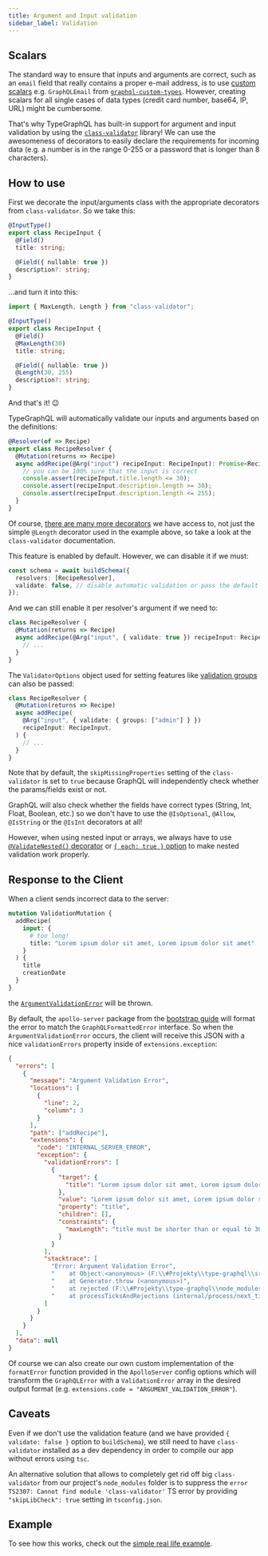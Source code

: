 ```yaml
---
title: Argument and Input validation
sidebar_label: Validation
---
```


## Scalars

The standard way to ensure that inputs and arguments are correct, such as an `email` field that really contains a proper e-mail address, is to use [custom scalars](https://github.com/MichalLytek/type-graphql/blob/master/docs/scalars.md) e.g. `GraphQLEmail` from [`graphql-custom-types`](https://github.com/stylesuxx/graphql-custom-types). However, creating scalars for all single cases of data types (credit card number, base64, IP, URL) might be cumbersome.

That's why TypeGraphQL has built-in support for argument and input validation by using the [`class-validator`](https://github.com/typestack/class-validator) library! We can use the awesomeness of decorators to easily declare the requirements for incoming data (e.g. a number is in the range 0-255 or a password that is longer than 8 characters).

## How to use

First we decorate the input/arguments class with the appropriate decorators from `class-validator`. So we take this:

```typescript
@InputType()
export class RecipeInput {
  @Field()
  title: string;

  @Field({ nullable: true })
  description?: string;
}
```

...and turn it into this:

```typescript
import { MaxLength, Length } from "class-validator";

@InputType()
export class RecipeInput {
  @Field()
  @MaxLength(30)
  title: string;

  @Field({ nullable: true })
  @Length(30, 255)
  description?: string;
}
```

And that's it! 😉

TypeGraphQL will automatically validate our inputs and arguments based on the definitions:

```typescript
@Resolver(of => Recipe)
export class RecipeResolver {
  @Mutation(returns => Recipe)
  async addRecipe(@Arg("input") recipeInput: RecipeInput): Promise<Recipe> {
    // you can be 100% sure that the input is correct
    console.assert(recipeInput.title.length <= 30);
    console.assert(recipeInput.description.length >= 30);
    console.assert(recipeInput.description.length <= 255);
  }
}
```

Of course, [there are many more decorators](https://github.com/typestack/class-validator#validation-decorators) we have access to, not just the simple `@Length` decorator used in the example above, so take a look at the `class-validator` documentation.

This feature is enabled by default. However, we can disable it if we must:

```typescript
const schema = await buildSchema({
  resolvers: [RecipeResolver],
  validate: false, // disable automatic validation or pass the default config object
});
```

And we can still enable it per resolver's argument if we need to:

```typescript
class RecipeResolver {
  @Mutation(returns => Recipe)
  async addRecipe(@Arg("input", { validate: true }) recipeInput: RecipeInput) {
    // ...
  }
}
```

The `ValidatorOptions` object used for setting features like [validation groups](https://github.com/typestack/class-validator#validation-groups) can also be passed:

```typescript
class RecipeResolver {
  @Mutation(returns => Recipe)
  async addRecipe(
    @Arg("input", { validate: { groups: ["admin"] } })
    recipeInput: RecipeInput,
  ) {
    // ...
  }
}
```

Note that by default, the `skipMissingProperties` setting of the `class-validator` is set to `true` because GraphQL will independently check whether the params/fields exist or not.

GraphQL will also check whether the fields have correct types (String, Int, Float, Boolean, etc.) so we don't have to use the `@IsOptional`, `@Allow`, `@IsString` or the `@IsInt` decorators at all!

However, when using nested input or arrays, we always have to use [`@ValidateNested()` decorator](https://github.com/typestack/class-validator#validating-nested-objects) or [`{ each: true }` option](https://github.com/typestack/class-validator#validating-arrays) to make nested validation work properly.

## Response to the Client

When a client sends incorrect data to the server:

```graphql
mutation ValidationMutation {
  addRecipe(
    input: {
      # too long!
      title: "Lorem ipsum dolor sit amet, Lorem ipsum dolor sit amet"
    }
  ) {
    title
    creationDate
  }
}
```

the [`ArgumentValidationError`](https://github.com/MichalLytek/type-graphql/blob/master/src/errors/ArgumentValidationError.ts) will be thrown.

By default, the `apollo-server` package from the [bootstrap guide](bootstrap.md) will format the error to match the `GraphQLFormattedError` interface. So when the `ArgumentValidationError` occurs, the client will receive this JSON with a nice `validationErrors` property inside of `extensions.exception`:

```json
{
  "errors": [
    {
      "message": "Argument Validation Error",
      "locations": [
        {
          "line": 2,
          "column": 3
        }
      ],
      "path": ["addRecipe"],
      "extensions": {
        "code": "INTERNAL_SERVER_ERROR",
        "exception": {
          "validationErrors": [
            {
              "target": {
                "title": "Lorem ipsum dolor sit amet, Lorem ipsum dolor sit amet"
              },
              "value": "Lorem ipsum dolor sit amet, Lorem ipsum dolor sit amet",
              "property": "title",
              "children": [],
              "constraints": {
                "maxLength": "title must be shorter than or equal to 30 characters"
              }
            }
          ],
          "stacktrace": [
            "Error: Argument Validation Error",
            "    at Object.<anonymous> (F:\\#Projekty\\type-graphql\\src\\resolvers\\validate-arg.ts:29:11)",
            "    at Generator.throw (<anonymous>)",
            "    at rejected (F:\\#Projekty\\type-graphql\\node_modules\\tslib\\tslib.js:105:69)",
            "    at processTicksAndRejections (internal/process/next_tick.js:81:5)"
          ]
        }
      }
    }
  ],
  "data": null
}
```

Of course we can also create our own custom implementation of the `formatError` function provided in the `ApolloServer` config options which will transform the `GraphQLError` with a `ValidationError` array in the desired output format (e.g. `extensions.code = "ARGUMENT_VALIDATION_ERROR"`).

## Caveats

Even if we don't use the validation feature (and we have provided `{ validate: false }` option to `buildSchema`), we still need to have `class-validator` installed as a dev dependency in order to compile our app without errors using `tsc`.

An alternative solution that allows to completely get rid off big `class-validator` from our project's `node_modules` folder is to suppress the `error TS2307: Cannot find module 'class-validator'` TS error by providing `"skipLibCheck": true` setting in `tsconfig.json`.

## Example

To see how this works, check out the [simple real life example](https://github.com/MichalLytek/type-graphql/tree/master/examples/automatic-validation).
